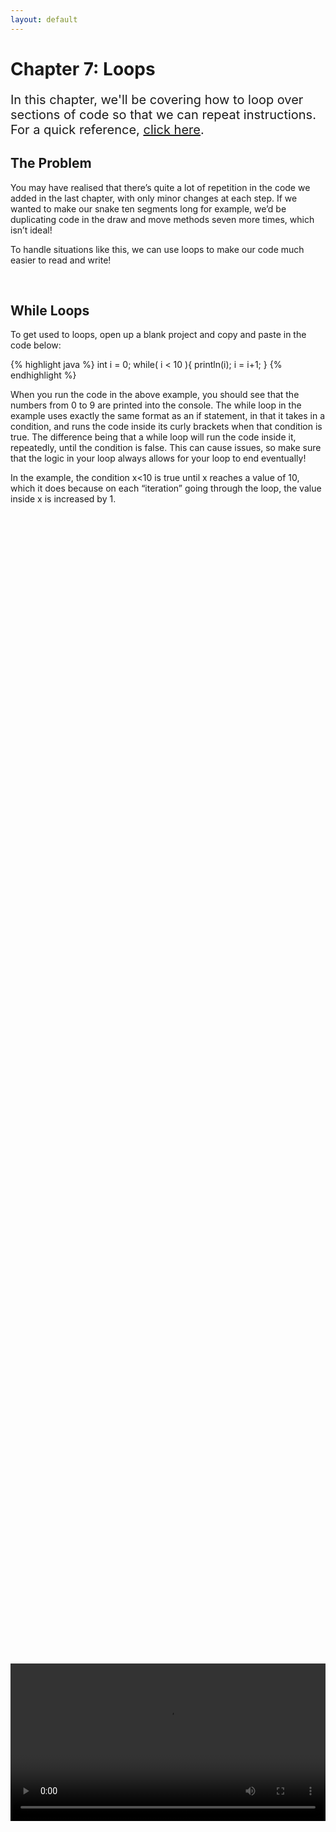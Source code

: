 ```yaml
---
layout: default
---
```


<h1>Chapter 7: Loops</h1>
<p style="font-size:20px">
In this chapter, we'll be covering how to loop over sections of code so that we can repeat instructions.
<br>
For a quick reference, <a href="../QuickReference/Loops">click here</a>.
<br>
</p>

<h2>The Problem</h2>
You may have realised that there’s quite a lot of repetition in the code we added in the last chapter, with only minor changes at each step. If we wanted to make our snake ten segments long for example, we’d be duplicating code in the draw and move methods seven more times, which isn’t ideal!


To handle situations like this, we can use loops to make our code much easier to read and write!



<br>
<h2  id="while_loops">While Loops</h2>
To get used to loops, open up a blank project and copy and paste in the code below:

{% highlight java %}
int i = 0;
while( i < 10 ){
  println(i);
  i = i+1;
}
{% endhighlight %}
<br>

When you run the code in the above example, you should see that the numbers from 0 to 9 are printed into the console.
The while loop in the example uses exactly the same format as an if statement, in that it takes in a condition, and runs the code inside its curly brackets when that condition is true. The difference being that a while loop will run the code inside it, repeatedly, until the condition is false.
This can cause issues, so make sure that the logic in your loop always allows for your loop to end eventually!

In the example, the condition x<10 is true until x reaches a value of 10, which it does because on each “iteration” going through the loop, the value inside x is increased by 1.


<br>
<div style="display: flex; justify-content: center; align-items: center; height: 100%;">
  <video width="600" controls style="max-width: 100%;">
    <source src="{{ site.baseurl }}/Videos/WhileLoops.mp4" type="video/mp4">
    Your browser does not support the video tag.
  </video>
</div>
<br>

While loops are useful when we don’t know exactly how long we need to repeat something for, which isn’t the case in this example, so what might be a better option?


<br>
<h2  id="for_loops">For Loops</h2>
A for loop is a while loop with some quality-of-life features!
If we look back at the while loop, we can see that there are three key things the loop made use of, plus the code to run itself:
<li>A variable to track what iteration we’re on:</li> 

`int i = 0;`


<li>The condition for which the loop should keep running:</li>

`( i < 10 )`


<li>An increment to make sure x reaches its target value:</li>

`i = i+1;`

<li>and the code we actually want to run:</li>

`println(i);`

A for loop allows us to fold the first three of these into a single line of code, so that we can focus on the code we actually want to run!
In the example below, the while loop has been translated into a for loop, keeping its functionality exactly the same:

{% highlight java %}
for(int i = 0; i < 10; i = i+1){
  println(i);
}
{% endhighlight %}
<br>

The format of for loops can be a little tricky to remember at first, but it’s ultimately just remembering those three core parts of the loop, with a semicolon breaking up each one from the next, and that’s the information we’re passing in to the for loop round brackets.


<h3>Important!</h3>
The section of the for loop used for increasing the i variable is run **_AFTER_** the main block of code inside the curly brackets. This means that if we’re using i in this code, it may be one less than the number you might expect!


<br>
<div style="display: flex; justify-content: center; align-items: center; height: 100%;">
  <video width="600" controls style="max-width: 100%;">
    <source src="{{ site.baseurl }}/Videos/ForLoops.mp4" type="video/mp4">
    Your browser does not support the video tag.
  </video>
</div>
<br>

<br>
<h2  id="putting_it_into_practice">Putting it into Practice</h2>
Looking back at the Snake project, we can see some lines of code that get repeated with only minor changes. The Snake class constructor for example, repeats lines of code that initialise each element of the array.
Instead of initialising the elements individually, we can do them all together using a for loop. Each line initialising elements in the array is only different in the element number used to access the array, so we can use the variable we’re using the keep count of what loop we’re up to.

<h3>Task</h3>
<blockquote>
In the Snake class constructor, write a for loop following the example above. The loop should run as long as the counter variable (in the example this was 'i') is less than 3 (the size of the snake). The code inside the curly brackets should initialise element 'i' in the array with a new SnakeSegment object as before.

<br>
Once that’s done, delete the old code used to initialise the array elements, and we should be good!
</blockquote>
<br>

A small change we can make to our code at this point to make it more expandible, is to change the 3 used in the for loop to a variable that holds the size of the array, so if we change that in the future, we don’t have to edit our code!

Thankfully arrays have a built-in variable called "length" that we can use for this purpose, so replace the 3 in the for loop with "segments.length".

Make sure to follow along in the video below to make sure you’ve got everything right!

<div style="display: flex; justify-content: center; align-items: center; height: 100%;">
  <video width="600" controls style="max-width: 100%;">
    <source src="{{ site.baseurl }}/Videos/UsingAForLoop.mp4" type="video/mp4">
    Your browser does not support the video tag.
  </video>
</div>
<br>

<br>
<h2  id="looping_backwards_through_an_array">Looping Backwards Through an Array</h2>
To move the snake using a for loop, we can remove the duplicated code that moves backwards through the second and third elements of the array, and instead write a for loop that sets each segments position to the position of the element one lower in the array.


To move backwards through an array, we just need to set the starting value in the for loop to the number we want to start at, and decrease it each time the loop runs.

<h3>Task</h3>
<blockquote>
<li>Add a for loop at the top of the Snake’s Move method, that initialises its counter variable to segments.length-1 (the final element in the array is always at an index one less than the size of the array!).</li>

<li>The loop should run as long as the counter is GREATER THAN OR EQUAL TO 1 (we don’t want to run this code on the snake’s head which is element 0).</li>

<li>And finally, the counter variable should be set to its previous value minus 1.</li>
</blockquote>

<br>
Make sure to follow along with the video below if you’re not sure how to get this working!



<br>
<div style="display: flex; justify-content: center; align-items: center; height: 100%;">
  <video width="600" controls style="max-width: 100%;">
    <source src="{{ site.baseurl }}/Videos/LoopingBackwards.mp4" type="video/mp4">
    Your browser does not support the video tag.
  </video>
</div>
<br>

<br>
<h2  id="enhanced_for_loops">Enhanced For Loops</h2>

Finally, we need to update the Draw method in the Snake class to loop over each segment, calling its own Draw method.
We could write another for loop to handle this as we did before. Feel free to give this a go to practice constructing one!


Instead of using counter variables for looping through our array, when we want to loop through every element, we can use an “enhanced for loop”. These types of loops are good in these specific cases, but aren’t useful for looping in places where we need a specific number to be used in the rest of the code (like printing i).


The format of an enhanced for loop is a little different to the standard for loop, so make sure you take some time to understand both!


{% highlight java %}
for(SnakeSegment s : segments){
//code to loop here
}
{% endhighlight %}

This can be separated into four parts, which read as: “`For each SnakeSegment` `that we’ll call "s"` `in` `segments`”, the breakdown of which is shown below:


<img src="../Images/for_each_loop.png" width="500" height="180">
<br>

Because we’re referring to each SnakeSegment as "s", we can then write code that makes use of this variable, as if it was each element of the segments array!


Our Draw Method for the snake would therefore include the following code:


{% highlight java %}
for(SnakeSegment s : segments){    
  s.Draw();
}
{% endhighlight %}

In this code, we’re access the position of each SnakeSegment in the segments list, and drawing a rectangle using the segment’s x and y, and the size variable from the main tab, as we did when we weren’t using a for loop.

Watch along with the video below to make sure you understand how to use an enhanced for loop!

<br>
<div style="display: flex; justify-content: center; align-items: center; height: 100%;">
  <video width="600" controls style="max-width: 100%;">
    <source src="{{ site.baseurl }}/Videos/ForEachLoops.mp4" type="video/mp4">
    Your browser does not support the video tag.
  </video>
</div>
<br>

<br>
<h2 id="snake_video">Snake Game: Part 7</h2>
To see why using loops is useful, we can test everything’s working by changing the initial size of our array to a larger number like 10. Try this out and you should see that the loops handle the additional elements of the array without any problems!
<div style="display: flex; justify-content: center; align-items: center; height: 100%;">
  <video width="600" controls style="max-width: 100%;">
    <source src="{{ site.baseurl }}/Videos/SnakePart7.mp4" type="video/mp4">
    Your browser does not support the video tag.
  </video>
</div>

<br>
<h2>Quick check!</h2>
Before you move on, let's have a quick check that you've got everything so far!
<div class="question1container" data-correct-answer="D">
    <h3>Which of the following statements is incorrect?</h3>
    <form id="quizForm">
        <input type="radio" id="option1" name="answer" value="A" data-feedback="Correct! A while loop won't run at all if the condition isn't met immediately! But this isn't the only correct answer...">
        <label for="option1">If the condition in a while loop is not met immediately it will still run once.</label><br>
        <input type="radio" id="option2" name="answer" value="B" data-feedback="Correct! The incrementation step in a for loop happens after the code block is run! But this isn't the only correct answer...">
        <label for="option2">The incrementation step in a for loop happens before any of the code is run.</label><br>
        <input type="radio" id="option3" name="answer" value="C" data-feedback="Correct! An enhanced for loop can only be used in cases where you're not changing the array that you're looping over, only working with the items in the array! But this isn't the only correct answer...">
        <label for="option3">When using an enhanced for loop, you can freely change the size of the array you are looping over.</label><br>
        <input type="radio" id="option4" name="answer" value="D" data-feedback="That's correct! Select each other option to see why they're wrong!">
        <label for="option4">All of the above.</label><br><br>
        <button type="button" onclick="checkAnswer('.question1container')">Submit</button><p id="result" class="result"></p>
    </form>
</div>

<div class="question2container" data-correct-answer="B">
    <h3>Which of these for loops is formatted correctly to run 100 times?</h3>
    <form id="quizForm">
        <input type="radio" id="option1" name="answer" value="A" data-feedback="That's not quite right, the variable i isn't initialised as it's missing the int type!">
        <label for="option1">for(i = 0; i<100; i=i+1){ //code }</label><br>
        <input type="radio" id="option2" name="answer" value="B" data-feedback="That's correct! This for loop is formatted correctly!">
        <label for="option2">for(int i = 0; i<100; i=i+1){ //code }</label><br>
        <input type="radio" id="option3" name="answer" value="C" data-feedback="That's not quite right, this loop would run 101 times, because it starts at 0, and runs up to and including 100, because the loop condition uses <= instead of just <!">
        <label for="option3">for(int i = 0; i<=100; i=i+1){ //code }</label><br>
        <input type="radio" id="option4" name="answer" value="D" data-feedback="That's not quite right! The for loop only needs a semicolon between its three sections, not including the end!">
        <label for="option4">for(int i = 0; i<100; i=i+1;){ //code }</label><br><br>
        <button type="button" onclick="checkAnswer('.question2container')">Submit</button><p id="result" class="result">  </p>
    </form>
</div>

<div class="question3container" data-correct-answer="C">
    <h3>What would the value of the variable sum be after the following code has run?<br>
Feel free to use Processing to figure this out!</h3>
<blockquote>
int sum = 0;<br>
for(int i = 1; i <= 3; i=i+1){<br>
	sum = sum+i;<br>
}
</blockquote>
    <form id="quizForm">
        <input type="radio" id="option1" name="answer" value="A" data-feedback="That's not quite right, feel free to try out the code in Processing, and print out the value of sum at the end!">
        <label for="option1">0</label><br>
        <input type="radio" id="option2" name="answer" value="B" data-feedback="That's not quite right, feel free to try out the code in Processing, and print out the value of sum at the end!">
        <label for="option2">3</label><br>
        <input type="radio" id="option3" name="answer" value="C" data-feedback="That's correct! The loop runs three times, and after each adds the value of i to sum, forming 0+1+2+3, which is 6!">
        <label for="option3">6</label><br>
        <input type="radio" id="option4" name="answer" value="D" data-feedback="That's not quite right, feel free to try out the code in Processing, and print out the value of sum at the end!">
        <label for="option4">10</label><br><br>
        <button type="button" onclick="checkAnswer('.question3container')">Submit</button><p id="result" class="result">  </p>
    </form>
</div>
<br>

<br>
<h2>Summary</h2>
This chapter covers the use of three different types of loops. Make sure to go back over the chapter if you're unsure at all on how to implement any of the content we've covered.


<h2>Extension Task</h2>
You don't need to complete this to move on, but feel free to be get creative!
<blockquote>
Adapt your background code to include a checkerboard using the size variable, and two for loops, <a href="https://youtu.be/4JzDttgdILQ?si=YYYouyZvJypIgFSZ&t=11088" target="_blank">one inside the other</a>!
</blockquote>

<br>
<h2>Explore</h2>
<ul>
    <li><h3><a href="https://www.javatpoint.com/java-do-while-loop" target="_blank">What if I want to make sure that my code runs at least once, and then loops if a condition is met?</a></h3></li>
    <li><h3><a href="https://youtu.be/4JzDttgdILQ?si=YYYouyZvJypIgFSZ&t=11088" target="_blank">What if I want to loop over something multiple times?</a></h3></li>
</ul>


<h2>More Help</h2>
<ul>
    <li><h3><a href="https://youtu.be/4JzDttgdILQ?si=soV2gWpxjH3w9lfB&t=10195" target="_blank">While loops</a></h3></li>
    <li><h3><a href="https://youtu.be/4JzDttgdILQ?si=Efxv5Zb0-mKBmiwa&t=10811" target="_blank">For loops</a></h3></li>
    <li><h3><a href="https://youtu.be/4JzDttgdILQ?si=3nkEAQP3S8aB-rYU&t=17661" target="_blank">Enhanced for loops</a></h3></li>
</ul>
<br>


<p style="font-size: 30px; text-align: right;"><a href="./arraylists">Chapter 8 >></a></p>

<br>
<br>
<br>

	{% include quiz_script.html %}